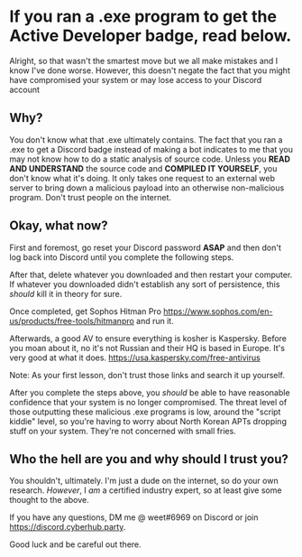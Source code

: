 # If you ran a .exe program to get the Active Developer badge, read below.
Alright, so that wasn't the smartest move but we all make mistakes and I know I've done worse. However, this doesn't negate the fact that you might have compromised your system or may lose access to your Discord account

## Why?
You don't know what that .exe ultimately contains. The fact that you ran a .exe to get a Discord badge instead of making a bot indicates to me that you may not know how to do a static analysis of source code. Unless you **READ AND UNDERSTAND** the source code and **COMPILED IT YOURSELF**, you don't know what it's doing. It only takes one request to an external web server to bring down a malicious payload into an otherwise non-malicious program. Don't trust people on the internet.

## Okay, what now?
First and foremost, go reset your Discord password **ASAP** and then don't log back into Discord until you complete the following steps.

After that, delete whatever you downloaded and then restart your computer. If whatever you downloaded didn't establish any sort of persistence, this *should* kill it in theory for sure.

Once completed, get Sophos Hitman Pro https://www.sophos.com/en-us/products/free-tools/hitmanpro and run it.

Afterwards, a good AV to ensure everything is kosher is Kaspersky. Before you moan about it, no it's not Russian and their HQ is based in Europe. It's very good at what it does. https://usa.kaspersky.com/free-antivirus

Note: As your first lesson, don't trust those links and search it up yourself.

After you complete the steps above, you *should* be able to have reasonable confidence that your system is no longer compromised. The threat level of those outputting these malicious .exe programs is low, around the "script kiddie" level, so you're having to worry about North Korean APTs dropping stuff on your system. They're not concerned with small fries.

## Who the hell are you and why should I trust you?
You shouldn't, ultimately. I'm just a dude on the internet, so do your own research. *However*, I *am* a certified industry expert, so at least give some thought to the above.

If you have any questions, DM me @ weet#6969 on Discord or join https://discord.cyberhub.party.

Good luck and be careful out there.
